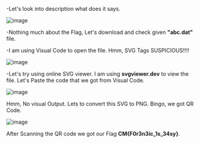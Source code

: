 -Let's look into description what does it says.

![image](https://github.com/user-attachments/assets/9fdc7d17-7897-42cf-b390-f3b1bc6c7012)

-Nothing much about the Flag, Let's download and check given **"abc.dat"** file.

-I am using Visual Code to open the file. Hmm, SVG Tags SUSPICIOUS!!!!

![image](https://github.com/user-attachments/assets/87d83399-d45f-47ef-9885-e4e8d4940d76)

-Let's try using online SVG viewer. I am using **svgviewer.dev** to view the file. Let's Paste the code that we got from Visual Code.

![image](https://github.com/user-attachments/assets/d05d993e-8439-49c1-8b70-3ad7c197c750)

Hmm, No visual Output. Lets to convert this SVG to PNG. Bingo, we got QR Code.

![image](https://github.com/user-attachments/assets/f8ca3fdf-1642-429a-a6ee-f91a1a4abbc8)

After Scanning the QR code we got our Flag **CM{F0r3n3ic_1s_34sy}**.

